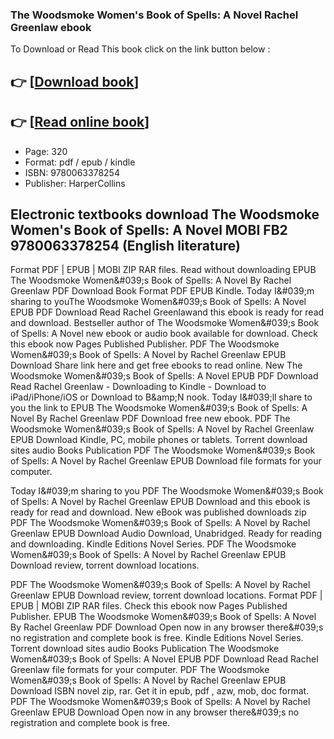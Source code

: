 ### The Woodsmoke Women's Book of Spells: A Novel Rachel Greenlaw ebook

To Download or Read This book click on the link button below :

## 👉  [**[Download book](http://filesbooks.info/download.php?group=book&from=github.com&id=719423&lnk=1064 "Download book")**]

## 👉  [**[Read online book](http://filesbooks.info/download.php?group=book&from=github.com&id=719423&lnk=1064 "Read online book")**]


* Page: 320
* Format: pdf / epub / kindle
* ISBN: 9780063378254
* Publisher: HarperCollins



## Electronic textbooks download The Woodsmoke Women's Book of Spells: A Novel MOBI FB2 9780063378254 (English literature)


Format PDF | EPUB | MOBI ZIP RAR files. Read without downloading EPUB The Woodsmoke Women&amp;#039;s Book of Spells: A Novel By Rachel Greenlaw PDF Download Book Format PDF EPUB Kindle. Today I&amp;#039;m sharing to youThe Woodsmoke Women&amp;#039;s Book of Spells: A Novel EPUB PDF Download Read Rachel Greenlawand this ebook is ready for read and download. Bestseller author of The Woodsmoke Women&amp;#039;s Book of Spells: A Novel new ebook or audio book available for download. Check this ebook now Pages Published Publisher. PDF The Woodsmoke Women&amp;#039;s Book of Spells: A Novel by Rachel Greenlaw EPUB Download Share link here and get free ebooks to read online. New The Woodsmoke Women&amp;#039;s Book of Spells: A Novel EPUB PDF Download Read Rachel Greenlaw - Downloading to Kindle - Download to iPad/iPhone/iOS or Download to B&amp;amp;N nook. Today I&amp;#039;ll share to you the link to EPUB The Woodsmoke Women&amp;#039;s Book of Spells: A Novel By Rachel Greenlaw PDF Download free new ebook. PDF The Woodsmoke Women&amp;#039;s Book of Spells: A Novel by Rachel Greenlaw EPUB Download Kindle, PC, mobile phones or tablets. Torrent download sites audio Books Publication PDF The Woodsmoke Women&amp;#039;s Book of Spells: A Novel by Rachel Greenlaw EPUB Download file formats for your computer.

Today I&amp;#039;m sharing to you PDF The Woodsmoke Women&amp;#039;s Book of Spells: A Novel by Rachel Greenlaw EPUB Download and this ebook is ready for read and download. New eBook was published downloads zip PDF The Woodsmoke Women&amp;#039;s Book of Spells: A Novel by Rachel Greenlaw EPUB Download Audio Download, Unabridged. Ready for reading and downloading. Kindle Editions Novel Series. PDF The Woodsmoke Women&amp;#039;s Book of Spells: A Novel by Rachel Greenlaw EPUB Download review, torrent download locations.

PDF The Woodsmoke Women&amp;#039;s Book of Spells: A Novel by Rachel Greenlaw EPUB Download review, torrent download locations. Format PDF | EPUB | MOBI ZIP RAR files. Check this ebook now Pages Published Publisher. EPUB The Woodsmoke Women&amp;#039;s Book of Spells: A Novel By Rachel Greenlaw PDF Download Open now in any browser there&amp;#039;s no registration and complete book is free. Kindle Editions Novel Series. Torrent download sites audio Books Publication The Woodsmoke Women&amp;#039;s Book of Spells: A Novel EPUB PDF Download Read Rachel Greenlaw file formats for your computer. PDF The Woodsmoke Women&amp;#039;s Book of Spells: A Novel by Rachel Greenlaw EPUB Download ISBN novel zip, rar. Get it in epub, pdf , azw, mob, doc format. PDF The Woodsmoke Women&amp;#039;s Book of Spells: A Novel by Rachel Greenlaw EPUB Download Open now in any browser there&amp;#039;s no registration and complete book is free.





